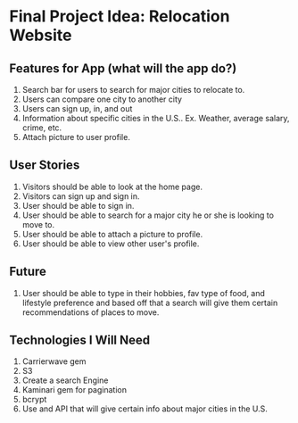 # Final Project Idea: Relocation Website

## Features for App (what will the app do?)
1. Search bar for users to search for major cities to relocate to.
2. Users can compare one city to another city
3. Users can sign up, in, and out
4. Information about specific cities in the U.S.. Ex. Weather, average salary, crime, etc.
5. Attach picture to user profile.

## User Stories
1. Visitors should be able to look at the home page.
2. Visitors can sign up and sign in.
3. User should be able to sign in.
4. User should be able to search for a major city he or she is looking to move to.
5. User should be able to attach a picture to profile.
6. User should be able to view other user's profile.



## Future
1. User should be able to type in their hobbies, fav type of food, and lifestyle preference and based off that a search will give them certain recommendations of places to move.


## Technologies I Will Need

1. Carrierwave gem
2. S3
3. Create a search Engine
4. Kaminari gem for pagination
5. bcrypt
6. Use and API that will give certain info about major cities in the U.S.
